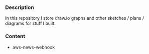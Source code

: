 ### Description
In this repository I store draw.io graphs and other sketches / plans / diagrams for stuff I built.
###  Content
- aws-news-webhook
